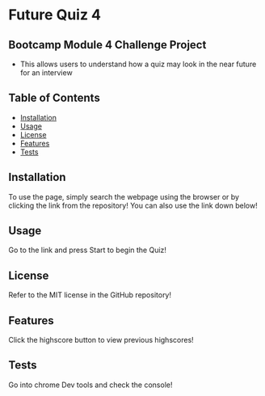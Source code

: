 # Future Quiz 4

## Bootcamp Module 4 Challenge Project

- This allows users to understand how a quiz may look in the near future for an interview

## Table of Contents

- [Installation](#installation)
- [Usage](#usage)
- [License](#license)
- [Features](#features)
- [Tests](#tests)

## Installation

To use the page, simply search the webpage using the browser or by clicking the link from the repository! You can also use the link down below!


## Usage


Go to the link and press Start to begin the Quiz!


## License

Refer to the MIT license in the GitHub repository!

## Features

Click the highscore button to view previous highscores!

## Tests

Go into chrome Dev tools and check the console!
